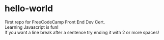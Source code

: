# hello-world
First repo for FreeCodeCamp Front End Dev Cert.                                                                            
Learning Javascript is fun!   
If you want a line break after a sentence try ending it with 2 or more spaces!   
